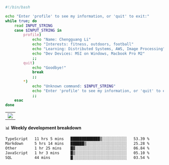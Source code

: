 ```bash
#!/bin/bash

echo "Enter 'profile' to see my information, or 'quit' to exit:"
while true; do
    read INPUT_STRING
    case $INPUT_STRING in
        profile)
            echo "Name: Chengguang Li"
            echo "Interests: fitness, outdoors, football"
            echo "Learning: Distributed Systems, AWS, Image Processing"
            echo "Dev Devices: MSI on Windows, Macbook Pro M2"
            ;;
        quit)
            echo "Goodbye!"
            break
            ;;
        *)
            echo "Unknown command: $INPUT_STRING"
            echo "Enter 'profile' to see my information, or 'quit' to exit:"
            ;;
    esac
done

```

<!--Contribution Graph-->
<table>
  <tr>
    <td>
      <picture>
        <source media="(prefers-color-scheme: light)" srcset="https://github-readme-activity-graph.vercel.app/graph?username=chengguang-li&theme=xcode&bg_color=FF000000&color=000000&hide_border=true" />
        <img src="https://github-readme-activity-graph.vercel.app/graph?username=chengguang-li&theme=xcode&bg_color=FF000000&hide_border=true" />
      </picture>
  </tr>
</table>

📊 **Weekly development breakdown**

<!--START_SECTION:waka-->

```txt
TypeScript   11 hrs 5 mins   █████████████▒░░░░░░░░░░░   53.39 %
Markdown     5 hrs 14 mins   ██████▒░░░░░░░░░░░░░░░░░░   25.28 %
Other        1 hr 25 mins    █▓░░░░░░░░░░░░░░░░░░░░░░░   06.84 %
JavaScript   1 hr 3 mins     █▒░░░░░░░░░░░░░░░░░░░░░░░   05.10 %
SQL          44 mins         █░░░░░░░░░░░░░░░░░░░░░░░░   03.54 %
```

<!--END_SECTION:waka-->

